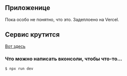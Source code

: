 ## Приложенице

Пока особо не понятно, что это.
Задеплоено на Vercel.

## Сервис крутится

[Вот здесь](https://vkauth.vercel.app/)

### Что можно написать вконсоли, чтобы что-то...

```shell
$ npx run dev
```
